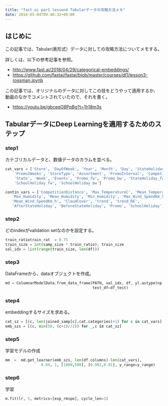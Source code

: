 ```yaml
---
title: "fast.ai par1 lesson4 Tabularデータの攻略方法メモ"
date: 2018-05-04T09:48:32+09:00
---
```


## はじめに
この記事では、Tabular(表形式）データに対しての攻略方法についてメモする。

詳しくは、以下の参考記事を参照。

- http://www.fast.ai/2018/04/29/categorical-embeddings/
- https://github.com/fastai/fastai/blob/master/courses/dl1/lesson3-rossman.ipynb

この記事では、オリジナルのデータに対してこの技をどうやって適用するか、
動画のなかでコメントされていたので、それを書く。

- https://youtu.be/gbceqO8PpBg?t=1h18m3s

## TabularデータにDeep Learningを適用するためのステップ
### step1
カテゴリカルデータと、数値データのカラムを並べる。

```python
cat_vars = ['Store', 'DayOfWeek', 'Year', 'Month', 'Day', 'StateHoliday', 'CompetitionMonthsOpen',
    'Promo2Weeks', 'StoreType', 'Assortment', 'PromoInterval', 'CompetitionOpenSinceYear', 'Promo2SinceYear',
    'State', 'Week', 'Events', 'Promo_fw', 'Promo_bw', 'StateHoliday_fw', 'StateHoliday_bw',
    'SchoolHoliday_fw', 'SchoolHoliday_bw']

contin_vars = ['CompetitionDistance', 'Max_TemperatureC', 'Mean_TemperatureC', 'Min_TemperatureC',
   'Max_Humidity', 'Mean_Humidity', 'Min_Humidity', 'Max_Wind_SpeedKm_h', 
   'Mean_Wind_SpeedKm_h', 'CloudCover', 'trend', 'trend_DE',
   'AfterStateHoliday', 'BeforeStateHoliday', 'Promo', 'SchoolHoliday']
```

### step2
どのindexがvalidation setなのかを設定する。

```python
train_ratiotrain_rat  = 0.75
train_size = int(samp_size * train_ratio); train_size
val_idx = list(range(train_size, len(df)))
```

### step3
DataFrameから、dataオブジェクトを作成。

```python
md = ColumnarModelData.from_data_frame(PATH, val_idx, df, yl.astype(np.float32), cat_flds=cat_vars, bs=128,
                                       test_df=df_test)
```

### step4
embeddingするサイズを求める。

```python
cat_sz = [(c, len(joined_samp[c].cat.categories)+1) for c in cat_vars]
emb_szs = [(c, min(50, (c+1)//2)) for _,c in cat_sz]
```

### step5
学習モデルの作成

```python
mm  =  md.get_learner(emb_szs, len(df.columns)-len(cat_vars),
	            0.04, 1, [1000,500], [0.001,0.01], y_range=y_range)
```

### step6
学習

```python
m.fit(lr, 5, metrics=[exp_rmspe], cycle_len=1)
```

